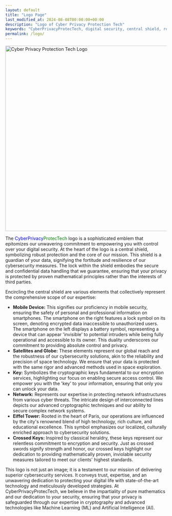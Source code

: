 ```yaml
---
layout: default
title: "Logo Page"
last_modified_at: 2024-08-08T00:00:00+00:00
description: "Logo of Cyber Privacy Protection Tech"
keywords: "CyberPrivacyProtecTech, digital security, central shield, robust protection, data guardian, cybersecurity measures, secure data handling, privacy protection, mobile security, smartphone security, encrypted data, unauthorized access prevention, invisible device security, global cybersecurity, space technology, cryptographic keys, secure access control, network security, cryptographic techniques, network infrastructure protection, Eiffel Tower, Paris technology influence, high technology, cultural excellence, localized cybersecurity solutions, crossed keys, classical heraldry, mathematical security, client data protection, trust and expertise, superior cybersecurity services, digital life protection, state-of-the-art technology, meticulous strategies, pure mathematics, cryptography expertise, Machine Learning, Artificial Intelligence, secure digital solutions, resilient cybersecurity, confidential data handling, mobile device security, battery symbol, lock symbol, global reach, precision security, reliable cybersecurity solutions, advanced encryption, secure network systems, educational excellence in technology, mathematically proven security, inviolable security measures, unwavering dedication, impartial mathematics, proven security principles, advanced technology, data privacy, cyber threats protection, comprehensive cybersecurity, personal information safety, professional information safety, design, art, creativity, artistic design, creative logo, emblem design, artistic elements, creative combinations, visual design, logo art, design aesthetics, artistic creativity, creative security design, innovative logo design, design principles, artful security logo, creative emblem, artistic creativity, design excellence, aesthetic design, artistic expression, creative imagery, visual creativity, artistic emblem, design innovation, creative symbolism, design artistry, artful emblem, creative design elements"
permalink: /logo/
---
```


<div class="logo-page">
  <img src="{{ '/assets/images/logo.webp' | relative_url }}" alt="Cyber Privacy Protection Tech Logo" width="579" height="579">

<p>The <span style="color: blue;">CyberPrivacy</span><span style="color: green;">ProtecTech</span> logo is a sophisticated emblem that epitomizes our unwavering commitment to empowering you with control over your digital security. At the heart of the logo is a central shield, symbolizing robust protection and the core of our mission. This shield is a guardian of your data, signifying the fortitude and resilience of our cybersecurity measures. The lock within the shield embodies the secure and confidential data handling that we guarantee, ensuring that your privacy is protected by proven mathematical principles rather than the interests of third parties.</p>
<p>Encircling the central shield are various elements that collectively represent the comprehensive scope of our expertise:</p>
<ul>
  <li><strong>Mobile Device:</strong> This signifies our proficiency in mobile security, ensuring the safety of personal and professional information on smartphones. The smartphone on the right features a lock symbol on its screen, denoting encrypted data inaccessible to unauthorized users. The smartphone on the left displays a battery symbol, representing a device that can appear 'invisible' to potential intruders while being fully operational and accessible to its owner. This duality underscores our commitment to providing absolute control and privacy.</li>
  <li><strong>Satellites and Globe:</strong> These elements represent our global reach and the robustness of our cybersecurity solutions, akin to the reliability and precision of space technology. We ensure that your data is protected with the same rigor and advanced methods used in space exploration.</li>
  <li><strong>Key:</strong> Symbolizes the cryptographic keys fundamental to our encryption services, highlighting our focus on enabling secure access control. We empower you with the 'key' to your information, ensuring that only you can unlock your data.</li>
  <li><strong>Network:</strong> Represents our expertise in protecting network infrastructures from various cyber threats. The intricate design of interconnected lines depicts our advanced cryptographic techniques and our ability to secure complex network systems.</li>
  <li><strong>Eiffel Tower:</strong> Rooted in the heart of Paris, our operations are influenced by the city's renowned blend of high technology, rich culture, and educational excellence. This symbol emphasizes our localized, culturally enriched approach to cybersecurity solutions.</li>
  <li><strong>Crossed Keys:</strong> Inspired by classical heraldry, these keys represent our relentless commitment to encryption and security. Just as crossed swords signify strength and honor, our crossed keys highlight our dedication to providing mathematically proven, inviolable security measures tailored to meet our clients' highest standards.</li>
  </ul>
  <p>This logo is not just an image; it is a testament to our mission of delivering superior cybersecurity services. It conveys trust, expertise, and an unwavering dedication to protecting your digital life with state-of-the-art technology and meticulously developed strategies. At CyberPrivacyProtecTech, we believe in the impartiality of pure mathematics and our dedication to your security, ensuring that your privacy is safeguarded through our expertise in cryptography and advanced technologies like Machine Learning (ML) and Artificial Intelligence (AI).</p>
</div>

